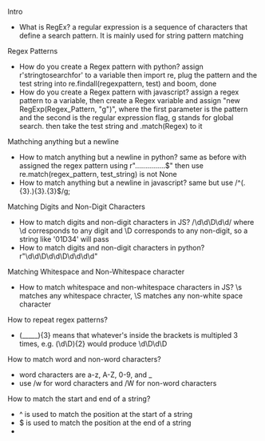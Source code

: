 Intro
- What is RegEx? a regular expression is a sequence of characters that define a search pattern. It is mainly used for string pattern matching

Regex Patterns
- How do you create a Regex pattern with python? assign r'stringtosearchfor' to a variable then import re, plug the pattern and the test string into re.findall(regexpattern, test) and boom, done
- How do you create a Regex pattern with javascript? assign a regex pattern to a variable, then create a Regex variable and assign "new RegExp(Regex_Pattern, "g")", where the first parameter is the pattern and the second is the regular expression flag, g stands for global search. then take the test string and .match(Regex) to it

Mathching anything but a newline 
- How to match anything but a newline in python? same as before with assigned the regex pattern using r"...\....\....\....$" then use re.match(regex_pattern, test_string) is not None
- How to match anything but a newline in javascript? same but use /^(.{3}\.){3}.{3}$/g;

Matching Digits and Non-Digit Characters
- How to match digits and non-digit characters in JS? /\d\d\D\d\d/ where \d corresponds to any digit and \D corresponds to any non-digit, so a string like '01D34' will pass
- How to match digits and non-digit characters in python? r"\d\d\D\d\d\D\d\d\d\d"

Matching Whitespace and Non-Whitespace character
- How to match whitespace and non-whitespace characters in JS? \s matches any whitespace chracter, \S matches any non-white space character

How to repeat regex patterns?
- (_____){3} means that whatever's inside the brackets is multipled 3 times, e.g. (\d\D){2} would produce \d\D\d\D

How to match word and non-word characters?
- word characters are a-z, A-Z, 0-9, and _
- use /w for word characters and /W for non-word characters

How to match the start and end of a string?
- ^ is used to match the position at the start of a string
- $ is used to match the position at the end of a string
-